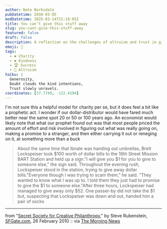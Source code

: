 ```yaml
---
author: Nate Barksdale
pubDatetime: 2010-03-05
modDatetime: 2025-03-14T21:18:05Z
title: You can’t give this stuff away
slug: you-cant-give-this-stuff-away
featured: false
draft: false
description: A reflection on the challenges of altruism and trust in giving, as illustrated by two attempts to distribute money.
emoji: 🎁
tags:
  - ❤️ Charity
  - ❤️ Kindness
  - 🏆 Success
  - 🤝 Altruism
haiku: |
  Generosity,  
  Doubt clouds the kind intentions,  
  Trust slowly unravels.
coordinates: [37.7749, -122.4194]
---
```


I'm not sure this a helpful model for charity per se, but it does feel a bit like a prophetic act. I wonder if our dollar-distributor would have fared much better near the same spot 20 or 50 or 100 years ago. An economist would likely note that what our prophet found out was that most people priced the amount of effort and risk involved in figuring out what was really going on, making a promise to a stranger, and then either carrying it out or reneging on it, at something more than a buck

> About the same time that Ibnale was handing out umbrellas, Brett Lockspeiser took $100 worth of dollar bills to the 16th Street Mission BART Station and held up a sign."I will give you $1 for you to give to someone else," the sign said. Throughout the evening rush, Lockspeiser stood in the station, trying to give away dollar bills."Everyone though I was trying to scam them," he said. "They wanted to know what I was up to. I told them they just had to promise to give the $1 to someone else."After three hours, Lockspeiser had managed to give away only $52. One passer-by did not take the $1 but, suspecting that Lockspeiser was down and out, handed him a pair of socks

---

from "[Secret Society for Creative Philanthropy](http://web.archive.org/web/20101227145412/http://articles.sfgate.com:80/2010-02-26/entertainment/17957203_1_umbrellas-dollar-bills-senegal)," by Steve Rubenstein, [SFGate.com](http://web.archive.org/web/20101227145412/http://articles.sfgate.com:80/2010-02-26/entertainment/17957203_1_umbrellas-dollar-bills-senegal), 26 February 2010 :: via [The Morning News](http://www.themorningnews.org/archives/headlines/2010/March/02/)
